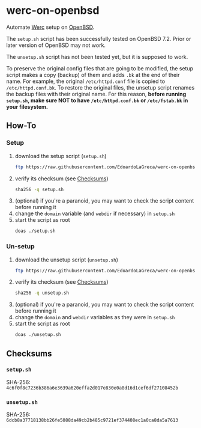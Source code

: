 # werc-on-openbsd

Automate [Werc](http://werc.cat-v.org/) setup on [OpenBSD](https://www.openbsd.org/).

The `setup.sh` script has been successfully tested on OpenBSD 7.2. Prior or later version of OpenBSD may not work.

The `unsetup.sh` script has not been tested yet, but it is supposed to work.

To preserve the original config files that are going to be modified, the setup script makes a copy (backup) of them and adds `.bk` at the end of their name. For example, the original `/etc/httpd.conf` file is copied to `/etc/httpd.conf.bk`. To restore the original files, the unsetup script renames the backup files with their original name. For this reason, **before running `setup.sh`, make sure NOT to have `/etc/httpd.conf.bk` or `/etc/fstab.bk` in your filesystem.**

## How-To

### Setup

 1. download the setup script (`setup.sh`)
    ```sh
    ftp https://raw.githubusercontent.com/EdoardoLaGreca/werc-on-openbsd/main/setup.sh
    ```
 2. verify its checksum (see [Checksums](#checksums))
    ```sh
    sha256 -q setup.sh
    ```
 3. (optional) if you're a paranoid, you may want to check the script content before running it
 4. change the `domain` variable (and `webdir` if necessary) in `setup.sh`
 5. start the script as root
    ```sh
    doas ./setup.sh
    ```

### Un-setup

 1. download the unsetup script (`unsetup.sh`)
    ```sh
    ftp https://raw.githubusercontent.com/EdoardoLaGreca/werc-on-openbsd/main/unsetup.sh
    ```
 2. verify its checksum (see [Checksums](#checksums))
    ```sh
    sha256 -q unsetup.sh
    ```
 3. (optional) if you're a paranoid, you may want to check the script content before running it
 4. change the `domain` and `webdir` variables as they were in `setup.sh`
 5. start the script as root
    ```sh
    doas ./unsetup.sh
    ```

## Checksums

### `setup.sh`

SHA-256: `4c6f0f8c7236b386a6e3639a620effa2d017e830e0a8d16d1cef6df27108452b`

### `unsetup.sh`

SHA-256: `6dcb8a37718138bb26fe5088da49cb2b485c9721ef374408ec1a0ca8da5a7613`
